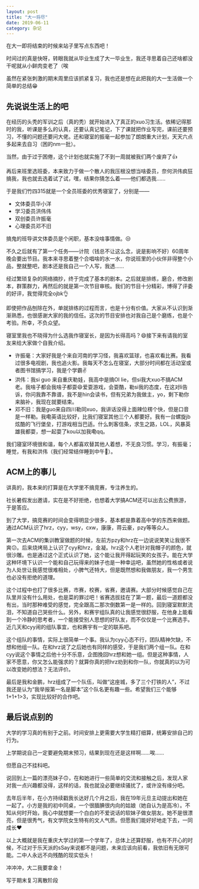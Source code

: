 ```yaml
---
layout: post
title: "大一将尽"
date: 2019-06-11
category: 杂记
---
```

在大一即将结束的时候来站子里写点东西吧！

时间过的真是快呀，转眼我就从毕业生成了大一毕业生，我还寻思着自己还啥都没干呢就从小鲜肉变老了（唉

虽然在紧张刺激的期末周里应该抓紧复习，我也还是想在此把我的大一生活做一个简单的总结😁

先说说生活上的吧
---

在经历的头秃的军训之后（真的秃）就开始进入了真正的xuo习生活。依稀记得那时的我，听课是多么的认真，还要认真记笔记，下了课就把作业写完，课前还要预习，不懂的问题还要问大佬。还和寝室的振毫一起参加了朗朗重大计划，天天六点多起来去自习（困的nm一批）。

当然，由于过于困倦，这个计划也就实施了不到一周就被我们两个废弃了👍

再后来班里选班委，本来致力于做一个散人的我压根没想当啥委员，奈何洪伟疯狂搞我，我也就去选着试了试，嘿，结果你猜怎么着——他们都选我……

于是我们竹四315就是一个全员班委的优秀寝室了，分别是——
* 文体委员华小洋
* 学习委员洪伟伟
* 双创委员许振毫
* 心理委员邓不旧

搞鬼的班导讲文体委员是个闲职，基本没啥事情做。😒

不久之后就有了第一个任务——计院（钱总不让这么念，说是影响不好）60周年晚会要出节目。我本来寻思着整个合唱啥的水一水，你说班里的小伙伴非得整个小品，整就整吧，剧本还是我自己一个人写，我透……

经过繁琐复杂的网络摘抄，终于完成了基本的剧本。之后就是排练，磨合，修改剧本，群策群力，再然后的就是第一次节目审核。我们的节目十分精彩，博得了评委的好评，我觉得完全ojbk👌

即使把作品刨除在外，单就排练的过程而言，也是十分有价值。大家从不认识到渐渐熟悉，也很感谢大家的我的信任。这次的节目安排也对我自己是个磨练，也是个考验。所幸，不负众望。

寝室里我也不晓得为什么选我作寝室长，是因为长得高吗？😄接下来有请我的室友来给大家做个自我介绍。
* 许振毫：大家好我是个来自河南的学习怪，我喜欢篮球，也喜欢看比赛。我看过很多电视剧，我也追火影。我每天不怎么在寝室，大部分时间都在活动室或者图书馆搞学习，我是个学霸✌
* 洪伟：我si guo 来自重庆勒娃，我高中是搞OI lie，但si我大xuo不搞ACM老。我啥子都会我啥子都耍😄爱耍游戏，会耍酷，勒si我的态度，在这对li告诉，你问我靠不靠谱，我不是hin会读书，但有兄弟为我做主，yo，剩下勒你来脑补，我现在就要结束。
* 邓不旧：我是guo来自四川勒同xuo，我讲话没得上面辣位楞个快，但是口音是一样勒。我嘞英语比较好，比我们寝室其他三个人都要好。我有一台螺旋jb炫酷的飞行堡垒，打游戏相当巴适。什么刺客信条，求生之路，LOL，风暴英雄我都耍，想一起耍了kou以加我嘞qq。

我们寝室环境很和谐，每个人都喜欢替其他人着想，不无良习惯。学习，有振毫；睡觉，有我和洪伟（我们经常结伴睡到中午💆‍）。

ACM上的事儿
---
讲真的，我本来的打算是在大学里不搞竞赛，专注养生的。

社长暑假发出邀请，实在是不好拒绝，也想着大学搞ACM还可以出去公费旅游，于是答应。

到了大学，搞竞赛的时间会变得明显少很多，基本都是靠着高中学的东西来做题。通过ACM认识了hrz，cyy，wsy，cxw，康康，蒋云豪，pzy等等众人。

第一次去ACM的集训教室做题的时候，左前方pzy和hrz在一边说说笑笑让我很不爽😕。后来烧烤局上认识了cyy和hrz，金凝。hrz这个人老针对我帽子的颜色，就很沙雕。也是通过这个正式认识了她，这个能让我开得起玩笑的女孩子。能在大学这种环境下认识一个能和自己玩得来的妹子也是一种幸运吧，虽然她的性格或者说为人处世让我感觉很难相处，小脾气还特大，但是既然想和我做朋友，我一个男生也必没有拒绝的道理。

这个过程中也打了很多比赛，市赛，校赛，省赛，邀请赛。大部分时候感觉自己在队里并没有什么用处，也是菜的罪过吧！省赛选拔挂在了第一题，最后一道题都没有出，当时那种难受的感觉，完全跟高二那次倒数第一是一样的。回到寝室默默流泪，不知道自己哭些什么。另外，和赛宇组队真的让我感觉很舒服，在他身上能看到一个冷静的思考者，一个能接受别人思想的好队友，而不仅仅是一个比赛选手。近几天和cyy闹的组队事宜，也和赛宇有一定的联系吧。

这个组队的事情，实际上很简单一个事。我认为cyy心态不行，团队精神欠缺，不想和他组一队。在和hrz说了之后她也有同样的感受，于是我们两个组一队。在和cyy说这个事情之后他十分不乐意，企图挽回hrz想和她一组。但是这种事情，人家不愿意，你又怎么能强求的？就算你真的把hrz劝到和你一队，你就真的以为可以改变她的想法？无法评价。

最后是我和金鹏，hrz组成了一个队伍，叫做“这座城，多了三个打铁的人”，不过我还是认为“我举报第一名是脚本”这个队名更有趣一些。希望我们三个能够1+1+1>3，实现比较好的合作吧。

最后说点别的
---
大学的学习真的有别于之前。时间安排上更需要大学生精打细算，统筹安排自己的行为。

上学期说自己一定要避免期末预习，结果到现在还是这样啊……唉……

但愿自己不挂科吧。

说回到上一篇的漂亮妹子🙃，在和她进行一些简单的交流和接触之后，发现人家对我一点兴趣都没得，这样的话，我也就没必要继续骚扰了，或许没有缘分吧。

去年后半年，在小方持续戳我长达好几个月之后，我在19年元旦主动提出和她在一起了。小方是我的初中同桌，一个很腼腆很内向的姑娘（她自认为是高冷）。不知从何时开始，我心中就想要一个白白的不爱说话的软妹子做女朋友。她不是很漂亮，但是很秀气，有文学院女生特有的文人气质。但愿我们能好好地走下去，一同成长❤

以上大概就是我在重庆大学过的第一个学年了，总体上还算舒服，也有不开心的时候，不过对于乐天派的sSay来说都不是问题，未来应该向前看，我依旧有无限可能。二中人永远不向残酷的现实低头！

冲冲冲，大二我要拿金！

写于期末复习离散阶段